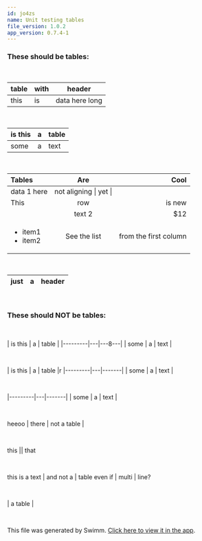 ```yaml
---
id: jo4zs
name: Unit testing tables
file_version: 1.0.2
app_version: 0.7.4-1
---
```


### These should be tables:

<br/>

| table | with |header |
|-------| ---- |-------|
| this  |   is | data here long |

<br/>

| is this | a | table |
|---------| - |-------|
| some    | a | text  |

<br/>

| Tables        |Are            | Cool  |
|:--------------|      :-:      |---------:|
| data 1 here   | not aligning \| yet  \|
 |This           |row            |is new |
|               | text 2        |   $12   |
| <ul><li>item1</li><li>item2</li></ul>| See the list | from the first column|

<br/>

| just | a | header |
|------|---|--------|

<br/>

### These should NOT be tables:

<br/>

| is this | a | table |
|---------|---|---8---|
| some    | a | text  |

<br/>

| is this | a | table |r
|---------|---|-------|
| some    | a | text  |

<br/>

|---------|---|-------|
| some    | a | text  |

<br/>

heeoo | there | not a table |

<br/>

this || that

<br/>

this is a text | and not a | table
even if | multi | line?

<br/>

| a table |

<br/>

This file was generated by Swimm. [Click here to view it in the app](http://localhost:5000/repos/Z2l0aHViJTNBJTNBc3Rva2Utd2VhdGhlciUzQSUzQUFkZGllQ29oZW4=/docs/jo4zs).
